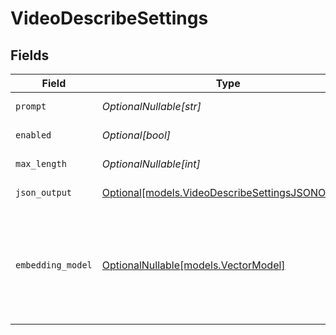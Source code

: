 # VideoDescribeSettings


## Fields

| Field                                                                                                                            | Type                                                                                                                             | Required                                                                                                                         | Description                                                                                                                      |
| -------------------------------------------------------------------------------------------------------------------------------- | -------------------------------------------------------------------------------------------------------------------------------- | -------------------------------------------------------------------------------------------------------------------------------- | -------------------------------------------------------------------------------------------------------------------------------- |
| `prompt`                                                                                                                         | *OptionalNullable[str]*                                                                                                          | :heavy_minus_sign:                                                                                                               | Prompt for video description                                                                                                     |
| `enabled`                                                                                                                        | *Optional[bool]*                                                                                                                 | :heavy_minus_sign:                                                                                                               | Enable video description                                                                                                         |
| `max_length`                                                                                                                     | *OptionalNullable[int]*                                                                                                          | :heavy_minus_sign:                                                                                                               | Maximum length of the description                                                                                                |
| `json_output`                                                                                                                    | [Optional[models.VideoDescribeSettingsJSONOutput]](../models/videodescribesettingsjsonoutput.md)                                 | :heavy_minus_sign:                                                                                                               | JSON format for the response                                                                                                     |
| `embedding_model`                                                                                                                | [OptionalNullable[models.VectorModel]](../models/vectormodel.md)                                                                 | :heavy_minus_sign:                                                                                                               | Name of the vector model to use for embedding the text output. If embedding_model is duplicated, the vector will be overwritten. |